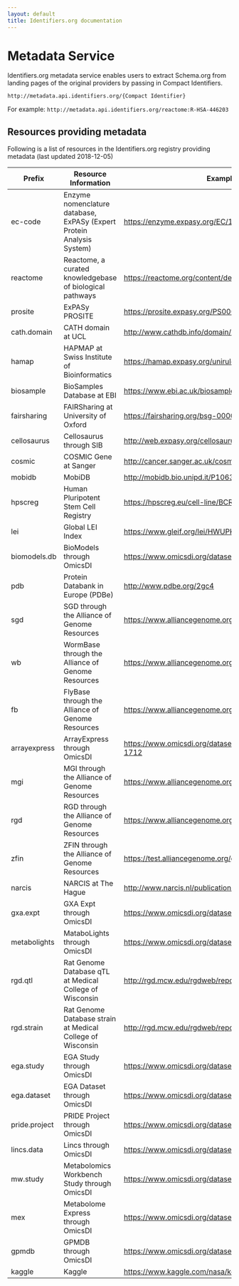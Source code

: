 ```yaml
---
layout: default
title: Identifiers.org documentation
---
```


# <i class="icon icon-common icon-mapping"></i> Metadata Service

Identifiers.org metadata service enables users to extract Schema.org from landing pages of the original providers by passing in Compact Identifiers.

``
http://metadata.api.identifiers.org/{Compact Identifier}
``

For example:
``
http://metadata.api.identifiers.org/reactome:R-HSA-446203
``

## Resources providing metadata

Following is a list of resources in the Identifiers.org registry providing metadata (last updated 2018-12-05)

| Prefix        | Resource Information                                                  | Example Dataset URL                                                 | Dataset Metadata | Home URL                           | DataCatalog Metadata |
|---------------|-----------------------------------------------------------------------|---------------------------------------------------------------------|------------------|------------------------------------|----------------------|
| ec-code       | Enzyme nomenclature database, ExPASy (Expert Protein Analysis System) | https://enzyme.expasy.org/EC/1.1.1.1                                | Yes              | https://enzyme.expasy.org/         | Yes                  |
| reactome      | Reactome, a curated knowledgebase of biological pathways              | https://reactome.org/content/detail/R-HSA-201451                    | Yes              | https://www.reactome.org/          | Yes                  |
| prosite       | ExPASy PROSITE                                                        | https://prosite.expasy.org/PS00001                                  | Yes              | https://www.expasy.org/prosite/    | Yes                  |
| cath.domain   | CATH domain at UCL                                                    | http://www.cathdb.info/domain/1cukA01                               | Yes              | http://www.cathdb.info/            | Yes                  |
| hamap         | HAPMAP at Swiss Institute of Bioinformatics                           | https://hamap.expasy.org/unirule/MF_01400                           | Yes              | https://hamap.expasy.org/          | Yes                  |
| biosample     | BioSamples Database at EBI                                            | https://www.ebi.ac.uk/biosamples/sample/SAMEA2397676                | Yes              | https://www.ebi.ac.uk/biosamples/  | Yes                  |
| fairsharing   | FAIRSharing at University of Oxford                                   | https://fairsharing.org/bsg-000052                                  | Yes              | https://fairsharing.org/           | Yes                  |
| cellosaurus   | Cellosaurus through SIB                                               | http://web.expasy.org/cellosaurus/CVCL_0030                         | Yes              | http://web.expasy.org/cellosaurus/ | Yes                  |
| cosmic        | COSMIC Gene at Sanger                                                 | http://cancer.sanger.ac.uk/cosmic/gene/overview?ln=BRAF             | Yes              | http://cancer.sanger.ac.uk/cosmic/ | Yes                  |
| mobidb        | MobiDB                                                                | http://mobidb.bio.unipd.it/P10636                                   | Yes              | http://mobidb.bio.unipd.it         | Yes                  |
| hpscreg       | Human Pluripotent Stem Cell Registry                                  | https://hpscreg.eu/cell-line/BCRTi001-A                             | Yes              | https://hpscreg.eu/                | Yes                  |
| lei           | Global LEI Index                                                      | https://www.gleif.org/lei/HWUPKR0MPOU8FGXBT394                      | Yes              | https://www.gleif.org/             | Yes                  |
| biomodels.db  | BioModels through OmicsDI                                             | https://www.omicsdi.org/dataset/biomodels/BIOMD0000000048           | Yes              | https://www.omicsdi.org/           | No                   |
| pdb           | Protein Databank in Europe (PDBe)                                     | http://www.pdbe.org/2gc4                                            | Yes              | http://www.pdbe.org/               | No                   |
| sgd           | SGD through the Alliance of Genome Resources                          | https://www.alliancegenome.org/gene/SGD:S000003909                  | Yes              | https://www.alliancegenome.org     | No                   |
| wb            | WormBase through the Alliance of Genome Resources                     | https://www.alliancegenome.org/gene/WB:WBGene00000001               | Yes              | https://www.alliancegenome.org     | No                   |
| fb            | FlyBase through the Alliance of Genome Resources                      | https://www.alliancegenome.org/gene/FB:FBgn0011293                  | Yes              | https://www.alliancegenome.org     | No                   |
| arrayexpress  | ArrayExpress through OmicsDI                                          | https://www.omicsdi.org/dataset/arrayexpress-repository/E-MEXP-1712 | Yes              | https://www.omicsdi.org/           | No                   |
| mgi           | MGI through the Alliance of Genome Resources                          | https://www.alliancegenome.org/gene/MGI:2442292                     | Yes              | https://www.alliancegenome.org     | No                   |
| rgd           | RGD through the Alliance of Genome Resources                          | https://www.alliancegenome.org/gene/RGD:2018                        | Yes              | https://www.alliancegenome.org     | No                   |
| zfin          | ZFIN through the Alliance of Genome Resources                         | https://test.alliancegenome.org/gene/ZFIN:ZDB-GENE-041118-11        | Yes              | https://www.alliancegenome.org     | No                   |
| narcis        | NARCIS at The Hague                                                   | http://www.narcis.nl/publication/RecordID/oai:cwi.nl:4725           | Yes              | http://www.narcis.nl/?Language=en  | No                   |
| gxa.expt      | GXA Expt through OmicsDI                                              | https://www.omicsdi.org/dataset/atlas-experiments/E-MTAB-2037       | Yes              | https://www.omicsdi.org/           | No                   |
| metabolights  | MataboLights through OmicsDI                                          | https://www.omicsdi.org/dataset/metabolights_dataset/MTBLS1         | Yes              | https://www.omicsdi.org/           | No                   |
| rgd.qtl       | Rat Genome Database qTL at Medical College of Wisconsin               | http://rgd.mcw.edu/rgdweb/report/qtl/main.html?id=1354581           | Yes              | http://rgd.mcw.edu/                | No                   |
| rgd.strain    | Rat Genome Database strain at Medical College of Wisconsin            | http://rgd.mcw.edu/rgdweb/report/strain/main.html?id=5688061        | Yes              | http://rgd.mcw.edu/                | No                   |
| ega.study     | EGA Study through OmicsDI                                             | https://www.omicsdi.org/dataset/ega/EGAS00000000001                 | Yes              | https://www.omicsdi.org/           | No                   |
| ega.dataset   | EGA Dataset through OmicsDI                                           | https://www.omicsdi.org/dataset/ega/EGAD00000000001                 | Yes              | https://www.omicsdi.org/           | No                   |
| pride.project | PRIDE Project through OmicsDI                                         | https://www.omicsdi.org/dataset/pride/PXD000440                     | Yes              | https://www.omicsdi.org/           | No                   |
| lincs.data    | Lincs through OmicsDI                                                 | https://www.omicsdi.org/dataset/lincs/LDS-1110                      | Yes              | https://www.omicsdi.org/           | No                   |
| mw.study      | Metabolomics Workbench Study through OmicsDI                          | https://www.omicsdi.org/dataset/metabolomics_workbench/ST000900     | Yes              | https://www.omicsdi.org/           | No                   |
| mex           | Metabolome Express through OmicsDI                                    | https://www.omicsdi.org/dataset/metabolome_express/MEX36            | Yes              | https://www.omicsdi.org/           | No                   |
| gpmdb         | GPMDB through OmicsDI                                                 | https://www.omicsdi.org/dataset/gpmdb/GPM32310002988                | Yes              | https://www.omicsdi.org/           | No                   |
| kaggle        | Kaggle                                                                | https://www.kaggle.com/nasa/kepler-exoplanet-search-results         | Yes              | https://kaggle.com                 | No                   |
